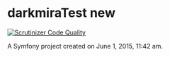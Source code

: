 darkmiraTest new
============

[![Scrutinizer Code Quality](https://scrutinizer-ci.com/g/xu-wang/darkmiraTest/badges/quality-score.png?b=master)](https://scrutinizer-ci.com/g/xu-wang/darkmiraTest/?branch=master)

A Symfony project created on June 1, 2015, 11:42 am.

